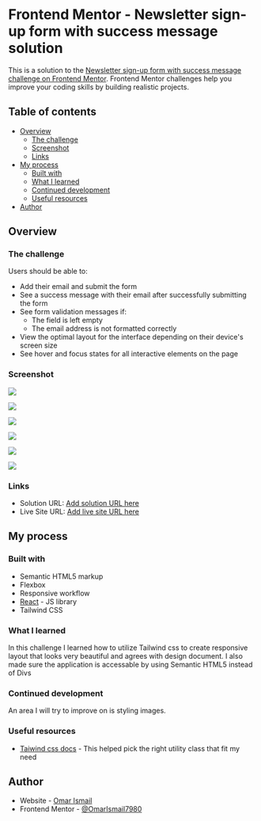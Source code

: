 # Frontend Mentor - Newsletter sign-up form with success message solution

This is a solution to the [Newsletter sign-up form with success message challenge on Frontend Mentor](https://www.frontendmentor.io/challenges/newsletter-signup-form-with-success-message-3FC1AZbNrv). Frontend Mentor challenges help you improve your coding skills by building realistic projects. 

## Table of contents

- [Overview](#overview)
  - [The challenge](#the-challenge)
  - [Screenshot](#screenshot)
  - [Links](#links)
- [My process](#my-process)
  - [Built with](#built-with)
  - [What I learned](#what-i-learned)
  - [Continued development](#continued-development)
  - [Useful resources](#useful-resources)
- [Author](#author)


## Overview

### The challenge

Users should be able to:

- Add their email and submit the form
- See a success message with their email after successfully submitting the form
- See form validation messages if:
  - The field is left empty
  - The email address is not formatted correctly
- View the optimal layout for the interface depending on their device's screen size
- See hover and focus states for all interactive elements on the page

### Screenshot

![](./src/assets/s1.png)


![](./src/assets/s2.png)


![](./src/assets/s3.png)


![](./src/assets/s4.png)


![](./src/assets/s5.png)


![](./src/assets/s6.png)



### Links

- Solution URL: [Add solution URL here](https://github.com/OmarIsmail7980/newsletter-signup-form)
- Live Site URL: [Add live site URL here](https://newsletter-sub.netlify.app)

## My process

### Built with

- Semantic HTML5 markup
- Flexbox
- Responsive workflow
- [React](https://reactjs.org/) - JS library
- Tailwind CSS

### What I learned

In this challenge I learned how to utilize Tailwind css to create responsive layout that looks very beautiful and agrees with design document. I also made sure the application is accessable by using Semantic HTML5 instead of Divs

### Continued development

An area I will try to improve on is styling images.

### Useful resources

- [Taiwind css docs](https://tailwindcss.com/docs) - This helped pick the right utility class that fit my need

## Author

- Website - [Omar Ismail](https://omarismail7980.github.io/Portfolio/)
- Frontend Mentor - [@OmarIsmail7980](https://www.frontendmentor.io/profile/OmarIsmail7980)

